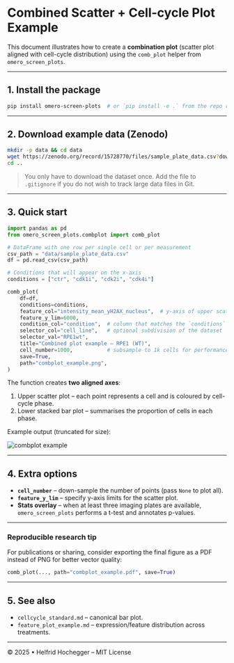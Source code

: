 # Combined Scatter + Cell-cycle Plot Example

This document illustrates how to create a **combination plot** (scatter plot aligned with cell-cycle distribution) using the `comb_plot` helper from `omero_screen_plots`.

---

## 1. Install the package

```bash
pip install omero-screen-plots  # or `pip install -e .` from the repo root
```

---

## 2. Download example data (Zenodo)

```bash
mkdir -p data && cd data
wget https://zenodo.org/record/15728770/files/sample_plate_data.csv?download=1 -O sample_plate_data.csv
cd ..
```

> You only have to download the dataset once. Add the file to `.gitignore` if you do not wish to track large data files in Git.

---

## 3. Quick start

```python
import pandas as pd
from omero_screen_plots.combplot import comb_plot

# DataFrame with one row per single cell or per measurement
csv_path = "data/sample_plate_data.csv"
df = pd.read_csv(csv_path)

# Conditions that will appear on the x-axis
conditions = ["ctr", "cdk1i", "cdk2i", "cdk4i"]

comb_plot(
    df=df,
    conditions=conditions,
    feature_col="intensity_mean_yH2AX_nucleus",  # y-axis of upper scatter plot
    feature_y_lim=6000,
    condition_col="condition",  # column that matches the `conditions` list
    selector_col="cell_line",   # optional subdivision of the dataset
    selector_val="RPE1wt",
    title="Combined plot example – RPE1 (WT)",
    cell_number=1000,           # subsample to 1k cells for performance
    save=True,
    path="combplot_example.png",
)
```

The function creates **two aligned axes**:

1. Upper scatter plot – each point represents a cell and is coloured by cell-cycle phase.
2. Lower stacked bar plot – summarises the proportion of cells in each phase.

Example output (truncated for size):

![combplot example](../images/combplot.png)

---

## 4. Extra options

* **`cell_number`** – down-sample the number of points (pass `None` to plot all).
* **`feature_y_lim`** – specify y-axis limits for the scatter plot.
* **Stats overlay** – when at least three imaging plates are available, `omero_screen_plots` performs a t-test and annotates p-values.

---

### Reproducible research tip

For publications or sharing, consider exporting the final figure as a PDF instead of PNG for better vector quality:

```python
comb_plot(..., path="combplot_example.pdf", save=True)
```

---

## 5. See also

* `cellcycle_standard.md` – canonical bar plot.
* `feature_plot_example.md` – expression/feature distribution across treatments.

---

© 2025 • Helfrid Hochegger – MIT License
